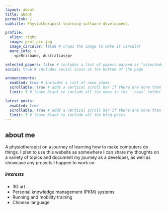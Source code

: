 ```yaml
---
layout: about
title: about
permalink: /
subtitle: Physiotherapist learning software development.

profile:
  align: right
  image: prof_pic.jpg
  image_circular: false # crops the image to make it circular
  more_info: >
    <p>Brisbane, Australia</p>

selected_papers: false # includes a list of papers marked as "selected={true}"
social: true # includes social icons at the bottom of the page

announcements:
  enabled: true # includes a list of news items
  scrollable: true # adds a vertical scroll bar if there are more than 3 news items
  limit: 5 # leave blank to include all the news in the `_news` folder

latest_posts:
  enabled: true
  scrollable: true # adds a vertical scroll bar if there are more than 3 new posts items
  limit: 3 # leave blank to include all the blog posts
---
```


## about me

A physiotherapist on a journey of learning how to make computers do things. I plan to use this website as somewhere I can share my thoughts on a variety of topics and document my journey as a developer, as well as showcase any projects I happen to work on.

##### interests
<ul>
    <li>3D art</li>
    <li>Personal knowledge management (PKM) systems</li>
    <li>Running and mobility training</li>
    <li>Chinese language</li>
</ul>